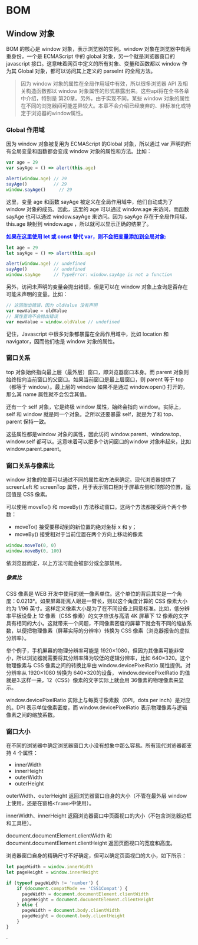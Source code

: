 # BOM

## Window 对象

BOM 的核心是 window 对象，表示浏览器的实例。window 对象在浏览器中有两重身份，一个是 ECMAScript 中的 global 对象，另一个就是浏览器窗口的 javascript 接口。这意味着网页中定义的所有对象、变量和函数都以 window 作为其 Global 对象，都可以访问其上定义的 parseInt 的全局方法。

> 因为 window 对象的属性在全局作用域中有效，所以很多浏览器 API 及相关构造函数都以 window 对象属性的形式暴露出来。这些api将在全书各章中介绍，特别是 第20章。另外，由于实现不同，某些 window 对象的属性在不同的浏览器间可能差异较大。本章不会介绍已经废弃的、非标准化或特定于浏览器的window属性。

### Global 作用域

因为 window 对象被复用为 ECMAScript 的Global 对象，所以通过 var 声明的所有全局变量和函数都会变成 window 对象的属性和方法。比如：

```js
var age = 29
var sayAge = () => alert(this.age)

alert(window.age) // 29
sayAge()          // 29
window.sayAge()     // 29
```

这里，变量 age 和函数 sayAge 被定义在全局作用域中，他们自动成为了 window 对象的成员。因此，这里的 age 可以通过 window.age 来访问，而函数 sayAge 也可以通过 window.sayAge 来访问。因为 sayAge 存在于全局作用域，this.age 映射到 window.age ，所以就可以显示正确的结果了。

<strong style="color:#000fff">如果在这里使用 let 或 const 替代 var，则不会把变量添加到全局对象:</strong>

```js
let age = 29
let sayAge = () => alert(this.age)

alert(window.age) // undefined
sayAge()          // undefined
window.sayAge     // TypeError: window.sayAge is not a function
```

 另外，访问未声明的变量会抛出错误，但是可以在 window 对象上查询是否存在可能未声明的变量。比如：

```js
// 这回抛出错误，因为 oldValue 没有声明
var newValue = oldValue
// 属性查询不会抛出错误
var newValue = window.oldValue // undefined
```

记住，Javascript 中很多对象都暴露在全局作用域中，比如 location 和 navigator，因而他们也是 window 对象的属性。

### 窗口关系

top 对象始终指向最上层（最外层）窗口，即浏览器窗口本身。而 parent 对象则始终指向当前窗口的父窗口。如果当前窗口是最上层窗口，则 parent 等于 top（都等于 window）。最上层的 window 如果不是通过 window.open() 打开的，那么其 name 属性就不会包含其值。

还有一个 self 对象，它是终极 window 属性，始终会指向 window。实际上，self 和 window 就是同一个对象。之所以还要暴露 self，就是为了和 top、parent 保持一致。

这些属性都是window 对象的属性，因此访问 window.parent、window.top、window.self 都可以。这意味着可以把多个访问窗口的window 对象串起来，比如 window.parent.parent。

### 窗口关系与像素比

window 对象的位置可以通过不同的属性和方法来确定。现代浏览器提供了 screenLeft 和 screenTop 属性，用于表示窗口相对于屏幕左侧和顶部的位置，返回值是 CSS 像素。

可以使用 moveTo() 和 moveBy() 方法移动窗口。这两个方法都接受两个两个参数： 

- moveTo() 接受要移动到的新位置的绝对坐标 x 和 y；
- moveBy() 接受相对于当前位置在两个方向上移动的像素

```js
window.moveTo(0, 0)
window.moveBy(0, 100)
```

依浏览器而定，以上方法可能会被部分或全部禁用。

##### 像素比

CSS 像素是 WEB 开发中使用的统一像素单位。这个单位的背后其实是一个角度：0.0213°。如果屏幕距离人眼是一臂长，则以这个角度计算的 CSS 像素大小约为 1/96 英寸。这样定义像素大小是为了在不同设备上同意标准。比如，低分辨率平板设备上 12 像素（CSS 像素）的文字应该与高清 4K 屏幕下 12 像素的文字具有相同的大小。这就带来一个问题，不同像素密度的屏幕下就会有不同的缩放系数，以便把物理像素（屏幕实际的分辨率）转换为 CSS 像素（浏览器报告的虚拟分辨率）。

举个例子，手机屏幕的物理分辨率可能是 1920×1080，但因为其像素可能非常小，所以浏览器就需要将其分辨率降为较低的逻辑分辨率，比如 640×320。这个物理像素与 CSS 像素之间的转换比率由 window.devicePixelRatio 属性提供。对分辨率从 1920×1080 转换为 640×320的设备， window.devicePixelRatio 的值就是3.这样一来，12（CSS）像素的文字实际上就会用 36像素的物理像素来显示。

window.devicePixelRatio 实际上与每英寸像素数（DPI，dots per inch）是对应的。DPI 表示单位像素密度，而 window.devicePixelRatio 表示物理像素与逻辑像素之间的缩放系数。

### 窗口大小

在不同的浏览器中确定浏览器窗口大小没有想象中那么容易。所有现代浏览器都支持 4 个属性：

- innerWidth
- innerHeight
- outerWidth
- outerHeight

outerWidth、outerHeight 返回浏览器窗口自身的大小（不管在最外层 window 上使用，还是在窗格`<frame>`中使用）。

innerWidth、innerHeight 返回浏览器窗口中页面视口的大小（不包含浏览器边框和工具栏）。

document.documentElement.clientWidth 和 document.documentElement.clientHeight 返回页面视口的宽度和高度。

浏览器窗口自身的精确尺寸不好确定，但可以确定页面视口的大小，如下所示：

```js
let pageWidth = window.innerWidth
let pageHeight = window.innerHeight

if (typeof pageWidth != 'number') {
    if (document.compatMode == 'CSS1Compat') {
      pageWidth = document.documentElement.clientWidth
      pageHeight = document.documentElement.clientHeight
    } else {
      pageWidth = document.body.clientWidth
      pageHeight = document.body.clientHeight
    }
}
```



·